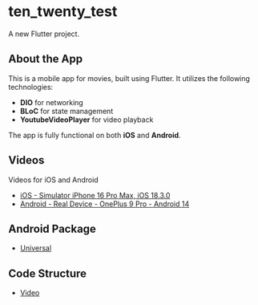 # ten_twenty_test

A new Flutter project.

## About the App

This is a mobile app for movies, built using Flutter. It utilizes the following technologies:
- **DIO** for networking
- **BLoC** for state management
- **YoutubeVideoPlayer** for video playback

The app is fully functional on both **iOS** and **Android**.

## Videos

Videos for iOS and Android

- [iOS - Simulator iPhone 16 Pro Max, iOS 18.3.0](https://drive.google.com/file/d/1RnrTGYu9iE8eLd_Q1_UaCzstuwHEfcRu/view?usp=sharing)
- [Android - Real Device - OnePlus 9 Pro - Android 14](https://drive.google.com/file/d/1ci_DuldxEF_qsu63IXeumgu-aYa2aYc4/view?usp=sharing)


## Android Package

- [Universal](https://drive.google.com/file/d/1EBmO9WfVklGctldkU4aKSfn59klXpf-r/view?usp=sharing)


## Code Structure

- [Video](https://drive.google.com/file/d/1-dC0yWDBfdSo2y4vQN5UH1IHSoRbNyfS/view?usp=sharing)